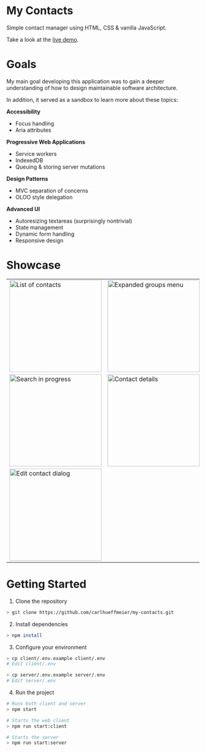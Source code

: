 # My Contacts

Simple contact manager using HTML, CSS & vanilla JavaScript.

Take a look at the [live demo](https://my-contacts-client.now.sh/).

# Goals

My main goal developing this application was to gain a deeper understanding of how to design maintainable software architecture.

In addition, it served as a sandbox to learn more about these topics:

**Accessibility**

- Focus handling
- Aria attributes

**Progressive Web Applications**

- Service workers
- IndexedDB
- Queuing & storing server mutations

**Design Patterns**

- MVC separation of concerns
- OLOO style delegation

**Advanced UI**

- Autoresizing textareas (surprisingly nontrivial)
- State management
- Dynamic form handling
- Responsive design

# Showcase

<center>
  <table>
    <tr>
      <td><img width="240" alt="List of contacts" src="https://user-images.githubusercontent.com/27681148/47273847-19d7fd00-d59c-11e8-9613-fcc925473b92.png"></td>
      <td><img width="240" alt="Expanded groups menu" src="https://user-images.githubusercontent.com/27681148/47273854-36743500-d59c-11e8-8a00-a7298e594fcd.png"></td>
    </tr>
    <tr>
      <td><img width="240" alt="Search in progress" src="https://user-images.githubusercontent.com/27681148/47273859-4e4bb900-d59c-11e8-9eb6-c1a5ce30ff31.png"></td>
      <td><img width="240" alt="Contact details" src="https://user-images.githubusercontent.com/27681148/47273864-615e8900-d59c-11e8-84a2-d874832d9858.png"></td>
    </tr>
    <tr>
      <td><img width="240" alt="Edit contact dialog" src="https://user-images.githubusercontent.com/27681148/47273873-7fc48480-d59c-11e8-866d-ebf29467ddf1.png"></td>
    </tr>

  </table>
</center>

# Getting Started

1. Clone the repository

```sh
> git clone https://github.com/carlhueffmeier/my-contacts.git
```

2. Install dependencies

```sh
> npm install
```

3. Configure your environment

```sh
> cp client/.env.example client/.env
# Edit client/.env

> cp server/.env.example server/.env
# Edit server/.env
```

4. Run the project

```sh
# Runs both client and server
> npm start

# Starts the web client
> npm run start:client

# Starts the server
> npm run start:server
```
